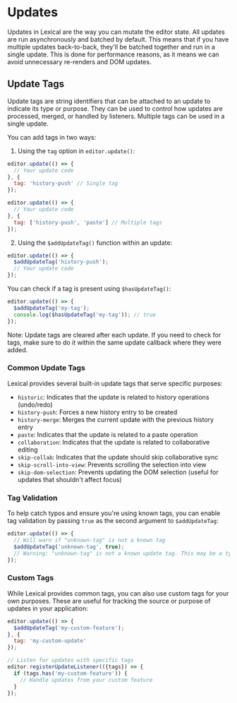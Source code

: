 # Updates

Updates in Lexical are the way you can mutate the editor state. All updates are run asynchronously and batched by default. This means that if you have multiple updates back-to-back, they'll be batched together and run in a single update. This is done for performance reasons, as it means we can avoid unnecessary re-renders and DOM updates.

## Update Tags

Update tags are string identifiers that can be attached to an update to indicate its type or purpose. They can be used to control how updates are processed, merged, or handled by listeners. Multiple tags can be used in a single update.

You can add tags in two ways:

1. Using the `tag` option in `editor.update()`:
```js
editor.update(() => {
  // Your update code
}, {
  tag: 'history-push' // Single tag
});

editor.update(() => {
  // Your update code
}, {
  tag: ['history-push', 'paste'] // Multiple tags
});
```

2. Using the `$addUpdateTag()` function within an update:
```js
editor.update(() => {
  $addUpdateTag('history-push');
  // Your update code
});
```

You can check if a tag is present using `$hasUpdateTag()`:
```js
editor.update(() => {
  $addUpdateTag('my-tag');
  console.log($hasUpdateTag('my-tag')); // true
});
```

Note: Update tags are cleared after each update. If you need to check for tags, make sure to do it within the same update callback where they were added.

### Common Update Tags

Lexical provides several built-in update tags that serve specific purposes:

- `historic`: Indicates that the update is related to history operations (undo/redo)
- `history-push`: Forces a new history entry to be created
- `history-merge`: Merges the current update with the previous history entry
- `paste`: Indicates that the update is related to a paste operation
- `collaboration`: Indicates that the update is related to collaborative editing
- `skip-collab`: Indicates that the update should skip collaborative sync
- `skip-scroll-into-view`: Prevents scrolling the selection into view
- `skip-dom-selection`: Prevents updating the DOM selection (useful for updates that shouldn't affect focus)

### Tag Validation

To help catch typos and ensure you're using known tags, you can enable tag validation by passing `true` as the second argument to `$addUpdateTag`:

```js
editor.update(() => {
  // Will warn if "unknown-tag" is not a known tag
  $addUpdateTag('unknown-tag', true);
  // Warning: "unknown-tag" is not a known update tag. This may be a typo. Known tags are: historic, history-push...
});
```

### Custom Tags

While Lexical provides common tags, you can also use custom tags for your own purposes. These are useful for tracking the source or purpose of updates in your application:

```js
editor.update(() => {
  $addUpdateTag('my-custom-feature');
}, {
  tag: 'my-custom-update'
});

// Listen for updates with specific tags
editor.registerUpdateListener(({tags}) => {
  if (tags.has('my-custom-feature')) {
    // Handle updates from your custom feature
  }
});
```
